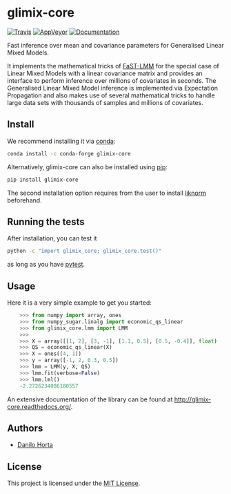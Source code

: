 # glimix-core

[![Travis](https://img.shields.io/travis/limix/glimix-core.svg?style=flat-square&label=linux%20%2F%20macos%20build)](https://travis-ci.org/limix/glimix-core) [![AppVeyor](https://img.shields.io/appveyor/ci/Horta/glimix-core.svg?style=flat-square&label=windows%20build)](https://ci.appveyor.com/project/Horta/glimix-core) [![Documentation](https://img.shields.io/readthedocs/glimix-core.svg?style=flat-square&version=stable)](https://glimix-core.readthedocs.io/)

Fast inference over mean and covariance parameters for Generalised Linear Mixed
Models.

It implements the mathematical tricks of
[FaST-LMM](https://github.com/MicrosoftGenomics/FaST-LMM) for the special case
of Linear Mixed Models with a linear covariance matrix and provides an
interface to perform inference over millions of covariates in seconds.
The Generalised Linear Mixed Model inference is implemented via Expectation
Propagation and also makes use of several mathematical tricks to handle large
data sets with thousands of samples and millions of covariates.

## Install

We recommend installing it via
[conda](http://conda.pydata.org/docs/index.html):
```bash
conda install -c conda-forge glimix-core
```

Alternatively, glimix-core can also be installed using
[pip](https://pypi.python.org/pypi/pip):
```bash
pip install glimix-core
```

The second installation option requires from the user to install
[liknorm](https://github.com/limix/liknorm) beforehand.

## Running the tests

After installation, you can test it

```bash
python -c "import glimix_core; glimix_core.test()"
```

as long as you have [pytest](https://docs.pytest.org/en/latest/).

## Usage

Here it is a very simple example to get you started:

```python
    >>> from numpy import array, ones
    >>> from numpy_sugar.linalg import economic_qs_linear
    >>> from glimix_core.lmm import LMM
    >>>
    >>> X = array([[1, 2], [3, -1], [1.1, 0.5], [0.5, -0.4]], float)
    >>> QS = economic_qs_linear(X)
    >>> X = ones((4, 1))
    >>> y = array([-1, 2, 0.3, 0.5])
    >>> lmm = LMM(y, X, QS)
    >>> lmm.fit(verbose=False)
    >>> lmm.lml()  
    -2.2726234086180557
```

An extensive documentation of the library can be found at
http://glimix-core.readthedocs.org/.

## Authors

* [Danilo Horta](https://github.com/horta)

## License

This project is licensed under the [MIT License](https://raw.githubusercontent.com/limix/glimix-core/master/LICENSE.md).
